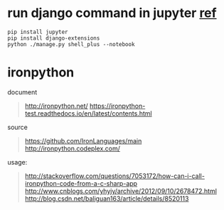 # run django command in jupyter [ref](https://andrewbrookins.com/python/using-ipython-notebook-with-django/)

    pip install jupyter
    pip install django-extensions
    python ./manage.py shell_plus --notebook

# ironpython

document

> http://ironpython.net/
> https://ironpython-test.readthedocs.io/en/latest/contents.html

source

> https://github.com/IronLanguages/main
> http://ironpython.codeplex.com/

usage:

> http://stackoverflow.com/questions/7053172/how-can-i-call-ironpython-code-from-a-c-sharp-app
> http://www.cnblogs.com/yhyjy/archive/2012/09/10/2678472.html
> http://blog.csdn.net/baliguan163/article/details/8520113
